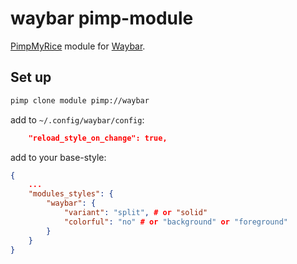 # waybar pimp-module

[PimpMyRice](https://github.com/daddodev/pimpmyrice) module for [Waybar](https://github.com/Alexays/Waybar).

## Set up

```bash
pimp clone module pimp://waybar
```

add to `~/.config/waybar/config`:

```json
    "reload_style_on_change": true,
```

add to your base-style:

```json
{
    ...
    "modules_styles": {
        "waybar": {
            "variant": "split", # or "solid"
            "colorful": "no" # or "background" or "foreground"
        }
    }
}
```
